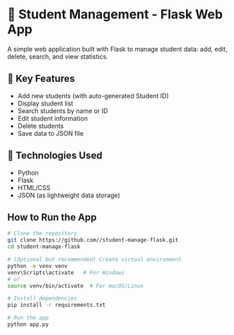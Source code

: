 # 📘 Student Management - Flask Web App

A simple web application built with Flask to manage student data: add, edit, delete, search, and view statistics.

## 🚀 Key Features

- Add new students (with auto-generated Student ID)
- Display student list
- Search students by name or ID
- Edit student information
- Delete students
- Save data to JSON file

## 🧱 Technologies Used

- Python 
- Flask
- HTML/CSS
- JSON (as lightweight data storage)

## How to Run the App

```bash
# Clone the repository
git clone https://github.com//student-manage-flask.git
cd student-manage-flask

# (Optional but recommended) Create virtual environment
python -m venv venv
venv\Scripts\activate   # For Windows
# or
source venv/bin/activate  # For macOS/Linux

# Install dependencies
pip install -r requirements.txt

# Run the app
python app.py
